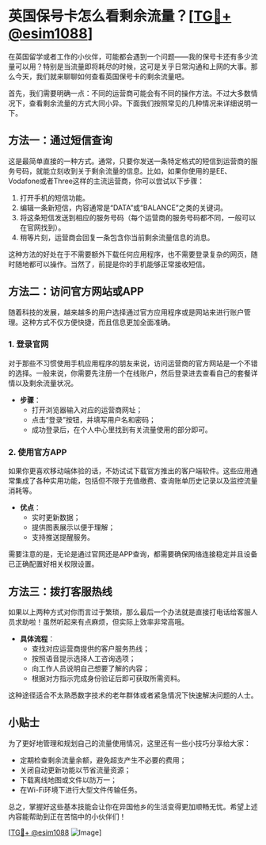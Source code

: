 # 英国保号卡怎么看剩余流量？[[TG💪+ @esim1088](https://t.me/s/esim1088)]

在英国留学或者工作的小伙伴，可能都会遇到一个问题——我的保号卡还有多少流量可以用？特别是当流量即将耗尽的时候，这可是关乎日常沟通和上网的大事。那么今天，我们就来聊聊如何查看英国保号卡的剩余流量吧。

首先，我们需要明确一点：不同的运营商可能会有不同的操作方法。不过大多数情况下，查看剩余流量的方式大同小异。下面我们按照常见的几种情况来详细说明一下。

## 方法一：通过短信查询

这是最简单直接的一种方式。通常，只要你发送一条特定格式的短信到运营商的服务号码，就能立刻收到关于剩余流量的信息。比如，如果你使用的是EE、Vodafone或者Three这样的主流运营商，你可以尝试以下步骤：

1. 打开手机的短信功能。
2. 编辑一条新短信，内容通常是“DATA”或“BALANCE”之类的关键词。
3. 将这条短信发送到相应的服务号码（每个运营商的服务号码都不同，一般可以在官网找到）。
4. 稍等片刻，运营商会回复一条包含你当前剩余流量信息的消息。

这种方法的好处在于不需要额外下载任何应用程序，也不需要登录复杂的网页，随时随地都可以操作。当然了，前提是你的手机能够正常接收短信。

## 方法二：访问官方网站或APP

随着科技的发展，越来越多的用户选择通过官方应用程序或是网站来进行账户管理。这种方式不仅方便快捷，而且信息更加全面准确。

### 1. 登录官网
对于那些不习惯使用手机应用程序的朋友来说，访问运营商的官方网站是一个不错的选择。一般来说，你需要先注册一个在线账户，然后登录进去查看自己的套餐详情以及剩余流量状况。

- **步骤**：
    - 打开浏览器输入对应的运营商网址；
    - 点击“登录”按钮，并填写用户名和密码；
    - 成功登录后，在个人中心里找到有关流量使用的部分即可。

### 2. 使用官方APP
如果你更喜欢移动端体验的话，不妨试试下载官方推出的客户端软件。这些应用通常集成了各种实用功能，包括但不限于充值缴费、查询账单历史记录以及监控流量消耗等。

- **优点**：
    - 实时更新数据；
    - 提供图表展示以便于理解；
    - 支持推送提醒服务。

需要注意的是，无论是通过官网还是APP查询，都需要确保网络连接稳定并且设备已正确配置好相关权限设置。

## 方法三：拨打客服热线

如果以上两种方式对你而言过于繁琐，那么最后一个办法就是直接打电话给客服人员求助啦！虽然听起来有点麻烦，但实际上效率非常高哦。

- **具体流程**：
    - 查找对应运营商提供的客户服务热线；
    - 按照语音提示选择人工咨询选项；
    - 向工作人员说明自己想要了解的内容；
    - 根据对方指示完成身份验证后即可获取所需资料。

这种途径适合不太熟悉数字技术的老年群体或者紧急情况下快速解决问题的人士。

## 小贴士

为了更好地管理和规划自己的流量使用情况，这里还有一些小技巧分享给大家：

- 定期检查剩余流量余额，避免超支产生不必要的费用；
- 关闭自动更新功能以节省流量资源；
- 下载离线地图或文件以防万一；
- 在Wi-Fi环境下进行大型文件传输任务。

总之，掌握好这些基本技能会让你在异国他乡的生活变得更加顺畅无忧。希望上述内容能帮助到正在苦恼中的小伙伴们！

[[TG💪+ @esim1088](https://t.me/s/esim1088) ![Image](https://i.postimg.cc/4NQfJmqS/Snipaste-2025-05-13-00-14-12.png)]